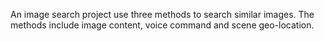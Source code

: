 An image search project use three methods to search similar images. The methods include image content, voice command and scene geo-location.
